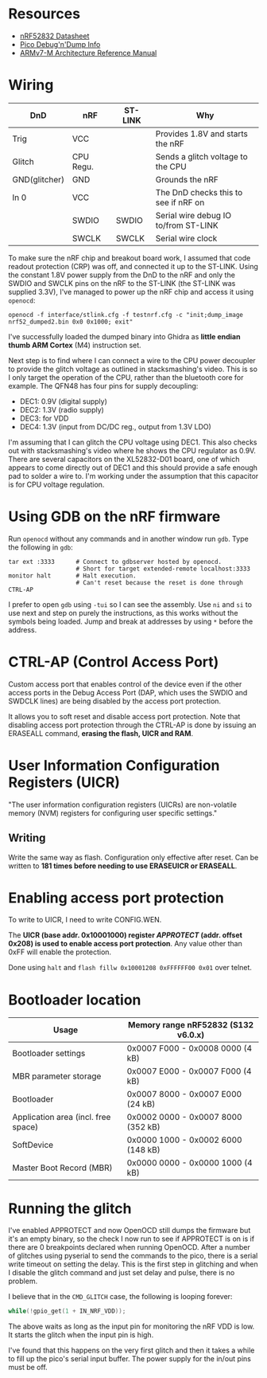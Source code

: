 # Resources

- [nRF52832 Datasheet](https://infocenter.nordicsemi.com/pdf/nRF52832_PS_v1.4.pdf)
- [Pico Debug'n'Dump Info](https://pdnd.stacksmashing.net/)
- [ARMv7-M Architecture Reference Manual](https://developer.arm.com/documentation/ddi0403/d?lang=en)

# Wiring

| DnD          | nRF      | ST-LINK | Why                                   |
|--------------|----------|---------|---------------------------------------|
| Trig         | VCC      |         | Provides 1.8V and starts the nRF      |
| Glitch       | CPU Regu.|         | Sends a glitch voltage to the CPU     |
| GND(glitcher)| GND      |         | Grounds the nRF                       |
| In 0         | VCC      |         | The DnD checks this to see if nRF on  |
|              | SWDIO    | SWDIO   | Serial wire debug IO to/from ST-LINK  |
|              | SWCLK    | SWCLK   | Serial wire clock                     |


To make sure the nRF chip and breakout board work, I assumed that code readout protection (CRP) was off, and connected it up to the ST-LINK. Using the constant 1.8V power supply from the DnD to the nRF and only the SWDIO and SWCLK pins on the nRF to the ST-LINK (the ST-LINK was supplied 3.3V), I've managed to power up the nRF chip and access it using `openocd`:

```
openocd -f interface/stlink.cfg -f testnrf.cfg -c "init;dump_image nrf52_dumped2.bin 0x0 0x1000; exit"
```

I've successfully loaded the dumped binary into Ghidra as **little endian thumb ARM Cortex** (M4) instruction set.

Next step is to find where I can connect a wire to the CPU power decoupler to provide the glitch voltage as outlined in stacksmashing's video.
This is so I only target the operation of the CPU, rather than the bluetooth core for example.
The QFN48 has four pins for supply decoupling:

- DEC1: 0.9V (digital supply)
- DEC2: 1.3V (radio supply)
- DEC3: for VDD
- DEC4: 1.3V (input from DC/DC reg., output from 1.3V LDO)

I'm assuming that I can glitch the CPU voltage using DEC1.
This also checks out with stacksmashing's video where he shows the CPU regulator as 0.9V.
There are several capacitors on the XL52832-D01 board, one of which appears to come directly out of DEC1 and this should provide a safe enough pad to solder a wire to.
I'm working under the assumption that this capacitor is for CPU voltage regulation.

# Using GDB on the nRF firmware

Run `openocd` without any commands and in another window run `gdb`.
Type the following in `gdb`:

```
tar ext :3333      # Connect to gdbserver hosted by openocd.
                   # Short for target extended-remote localhost:3333
monitor halt       # Halt execution.
                   # Can't reset because the reset is done through CTRL-AP
```

I prefer to open `gdb` using `-tui` so I can see the assembly.
Use `ni` and `si` to use next and step on purely the instructions, as this works without the symbols being loaded.
Jump and break at addresses by using `*` before the address.

# CTRL-AP (Control Access Port)

Custom access port that enables control of the device even if the other access ports in the Debug Access Port (DAP, which uses the SWDIO and SWDCLK lines) are being disabled by the access port protection.

It allows you to soft reset and disable access port protection.
Note that disabling access port protection through the CTRL-AP is done by issuing an ERASEALL command, **erasing the flash, UICR and RAM**.

# User Information Configuration Registers (UICR)

"The user information configuration registers (UICRs) are non-volatile memory (NVM) registers for configuring user specific settings."

## Writing

Write the same way as flash.
Configuration only effective after reset.
Can be written to **181 times before needing to use ERASEUICR or ERASEALL**.

# Enabling access port protection

To write to UICR, I need to write CONFIG.WEN.

The **UICR (base addr. 0x10001000) register *APPROTECT* (addr. offset 0x208) is used to enable access port protection**.
Any value other than 0xFF will enable the protection.

Done using `halt` and `flash fillw 0x10001208 0xFFFFFF00 0x01` over telnet.

# Bootloader location

| Usage                               | Memory range nRF52832 (S132 v6.0.x) |
| ----------------------------------- | ----------------------------------- |
| Bootloader settings                 | 0x0007 F000 - 0x0008 0000 (4 kB)    |
| MBR parameter storage               | 0x0007 E000 - 0x0007 F000 (4 kB)    |
| Bootloader                          | 0x0007 8000 - 0x0007 E000 (24 kB)   |
| Application area (incl. free space) | 0x0002 0000 - 0x0007 8000 (352 kB)  |
| SoftDevice                          | 0x0000 1000 - 0x0002 6000 (148 kB)  |
| Master Boot Record (MBR)            | 0x0000 0000 - 0x0000 1000 (4 kB)    |

# Running the glitch

I've enabled APPROTECT and now OpenOCD still dumps the firmware but it's an empty binary, so the check I now run to see if APPROTECT is on is if there are 0 breakpoints declared when running OpenOCD.
After a number of glitches using pyserial to send the commands to the pico, there is a serial write timeout on setting the delay.
This is the first step in glitching and when I disable the glitch command and just set delay and pulse, there is no problem.

I believe that in the `CMD_GLITCH` case, the following is looping forever:

```c
while(!gpio_get(1 + IN_NRF_VDD));
```

The above waits as long as the input pin for monitoring the nRF VDD is low.
It starts the glitch when the input pin is high.

I've found that this happens on the very first glitch and then it takes a while to fill up the pico's serial input buffer.
The power supply for the in/out pins must be off.
